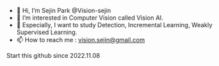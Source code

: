 - 👋 Hi, I’m Sejin Park @Vision-sejin
- 👀 I’m interested in Computer Vision called Vision AI. 
- 🌱 Especially, I want to study Detection, Incremental Learning, Weakly Supervised Learning.
- 📫 How to reach me : vision.sejin@gmail.com

<!---
Vision-sejin/Vision-sejin is a ✨ special ✨ repository because its `README.md` (this file) appears on your GitHub profile.
You can click the Preview link to take a look at your changes.
--->  
Start this github since 2022.11.08 
